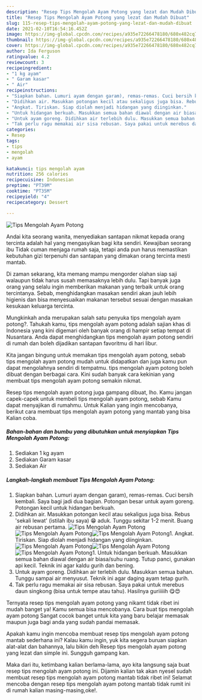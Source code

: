 ```yaml
---
description: "Resep Tips Mengolah Ayam Potong yang lezat dan Mudah Dibuat"
title: "Resep Tips Mengolah Ayam Potong yang lezat dan Mudah Dibuat"
slug: 115-resep-tips-mengolah-ayam-potong-yang-lezat-dan-mudah-dibuat
date: 2021-02-10T16:54:16.452Z
image: https://img-global.cpcdn.com/recipes/a935e72266478180/680x482cq70/tips-mengolah-ayam-potong-foto-resep-utama.jpg
thumbnail: https://img-global.cpcdn.com/recipes/a935e72266478180/680x482cq70/tips-mengolah-ayam-potong-foto-resep-utama.jpg
cover: https://img-global.cpcdn.com/recipes/a935e72266478180/680x482cq70/tips-mengolah-ayam-potong-foto-resep-utama.jpg
author: Ida Ferguson
ratingvalue: 4.2
reviewcount: 3
recipeingredient:
- "1 kg ayam"
- " Garam kasar"
- " Air"
recipeinstructions:
- "Siapkan bahan. Lumuri ayam dengan garam), remas-remas. Cuci bersih kembali. Saya bagi jadi dua bagian. Potongan besar untuk ayam goreng. Potongan kecil untuk hidangan berkuah."
- "Didihkan air. Masukkan potongan kecil atau sekaligus juga bisa. Rebus &#39;sekali lewat&#39; (istilah ibu saya) 😁 aduk. Tunggu sekitar 1-2 menit. Buang air rebusan pertama."
- "Angkat. Tiriskan. Siap diolah menjadi hidangan yang diinginkan."
- "Untuk hidangan berkuah. Masukkan semua bahan diawal dengan air biasa/suhu ruang. Tutup panci, gunakan api kecil. Teknik ini agar kaldu gurih dan bening."
- "Untuk ayam goreng. Didihkan air terlebih dulu. Masukkan semua bahan. Tunggu sampai air menyusut. Teknik ini agar daging ayam tetap gurih."
- "Tak perlu ragu memakai air sisa rebusan. Saya pakai untuk merebus daun singkong (bisa untuk tempe atau tahu). Hasilnya guriiiiih 😋😍"
categories:
- Resep
tags:
- tips
- mengolah
- ayam

katakunci: tips mengolah ayam 
nutrition: 256 calories
recipecuisine: Indonesian
preptime: "PT39M"
cooktime: "PT35M"
recipeyield: "4"
recipecategory: Dessert

---
```



![Tips Mengolah Ayam Potong](https://img-global.cpcdn.com/recipes/a935e72266478180/680x482cq70/tips-mengolah-ayam-potong-foto-resep-utama.jpg)

Andai kita seorang wanita, menyediakan santapan nikmat kepada orang tercinta adalah hal yang mengasyikan bagi kita sendiri. Kewajiban seorang ibu Tidak cuman menjaga rumah saja, tetapi anda pun harus memastikan kebutuhan gizi terpenuhi dan santapan yang dimakan orang tercinta mesti mantab.

Di zaman  sekarang, kita memang mampu mengorder olahan siap saji walaupun tidak harus susah memasaknya lebih dulu. Tapi banyak juga orang yang selalu ingin memberikan makanan yang terbaik untuk orang tercintanya. Sebab, menghidangkan masakan sendiri akan jauh lebih higienis dan bisa menyesuaikan makanan tersebut sesuai dengan masakan kesukaan keluarga tercinta. 



Mungkinkah anda merupakan salah satu penyuka tips mengolah ayam potong?. Tahukah kamu, tips mengolah ayam potong adalah sajian khas di Indonesia yang kini digemari oleh banyak orang di hampir setiap tempat di Nusantara. Anda dapat menghidangkan tips mengolah ayam potong sendiri di rumah dan boleh dijadikan santapan favoritmu di hari libur.

Kita jangan bingung untuk memakan tips mengolah ayam potong, sebab tips mengolah ayam potong mudah untuk didapatkan dan juga kamu pun dapat mengolahnya sendiri di tempatmu. tips mengolah ayam potong boleh dibuat dengan berbagai cara. Kini sudah banyak cara kekinian yang membuat tips mengolah ayam potong semakin nikmat.

Resep tips mengolah ayam potong juga gampang dibuat, lho. Kamu jangan capek-capek untuk membeli tips mengolah ayam potong, sebab Kamu dapat menyajikan di rumahmu. Untuk Kalian yang ingin mencobanya, berikut cara membuat tips mengolah ayam potong yang mantab yang bisa Kalian coba.

<!--inarticleads1-->

##### Bahan-bahan dan bumbu yang dibutuhkan untuk menyiapkan Tips Mengolah Ayam Potong:

1. Sediakan 1 kg ayam
1. Sediakan  Garam kasar
1. Sediakan  Air




<!--inarticleads2-->

##### Langkah-langkah membuat Tips Mengolah Ayam Potong:

1. Siapkan bahan. Lumuri ayam dengan garam), remas-remas. Cuci bersih kembali. Saya bagi jadi dua bagian. Potongan besar untuk ayam goreng. Potongan kecil untuk hidangan berkuah.
1. Didihkan air. Masukkan potongan kecil atau sekaligus juga bisa. Rebus &#39;sekali lewat&#39; (istilah ibu saya) 😁 aduk. Tunggu sekitar 1-2 menit. Buang air rebusan pertama.
<img src="https://img-global.cpcdn.com/steps/dccfb1fccffd2d80/160x128cq70/tips-mengolah-ayam-potong-langkah-memasak-2-foto.jpg" alt="Tips Mengolah Ayam Potong"><img src="https://img-global.cpcdn.com/steps/458b0f450525a273/160x128cq70/tips-mengolah-ayam-potong-langkah-memasak-2-foto.jpg" alt="Tips Mengolah Ayam Potong"><img src="https://img-global.cpcdn.com/steps/88817c6ed68e3e42/160x128cq70/tips-mengolah-ayam-potong-langkah-memasak-2-foto.jpg" alt="Tips Mengolah Ayam Potong">1. Angkat. Tiriskan. Siap diolah menjadi hidangan yang diinginkan.
<img src="https://img-global.cpcdn.com/steps/dca1b77d8c047699/160x128cq70/tips-mengolah-ayam-potong-langkah-memasak-3-foto.jpg" alt="Tips Mengolah Ayam Potong"><img src="https://img-global.cpcdn.com/steps/0f06eb42c42cd702/160x128cq70/tips-mengolah-ayam-potong-langkah-memasak-3-foto.jpg" alt="Tips Mengolah Ayam Potong"><img src="https://img-global.cpcdn.com/steps/ddba9e9e17733130/160x128cq70/tips-mengolah-ayam-potong-langkah-memasak-3-foto.jpg" alt="Tips Mengolah Ayam Potong">1. Untuk hidangan berkuah. Masukkan semua bahan diawal dengan air biasa/suhu ruang. Tutup panci, gunakan api kecil. Teknik ini agar kaldu gurih dan bening.
1. Untuk ayam goreng. Didihkan air terlebih dulu. Masukkan semua bahan. Tunggu sampai air menyusut. Teknik ini agar daging ayam tetap gurih.
1. Tak perlu ragu memakai air sisa rebusan. Saya pakai untuk merebus daun singkong (bisa untuk tempe atau tahu). Hasilnya guriiiiih 😋😍




Ternyata resep tips mengolah ayam potong yang nikamt tidak ribet ini mudah banget ya! Kamu semua bisa mencobanya. Cara buat tips mengolah ayam potong Sangat cocok banget untuk kita yang baru belajar memasak maupun juga bagi anda yang sudah pandai memasak.

Apakah kamu ingin mencoba membuat resep tips mengolah ayam potong mantab sederhana ini? Kalau kamu ingin, yuk kita segera buruan siapkan alat-alat dan bahannya, lalu bikin deh Resep tips mengolah ayam potong yang lezat dan simple ini. Sungguh gampang kan. 

Maka dari itu, ketimbang kalian berlama-lama, ayo kita langsung saja buat resep tips mengolah ayam potong ini. Dijamin kalian tak akan nyesel sudah membuat resep tips mengolah ayam potong mantab tidak ribet ini! Selamat mencoba dengan resep tips mengolah ayam potong mantab tidak rumit ini di rumah kalian masing-masing,oke!.

